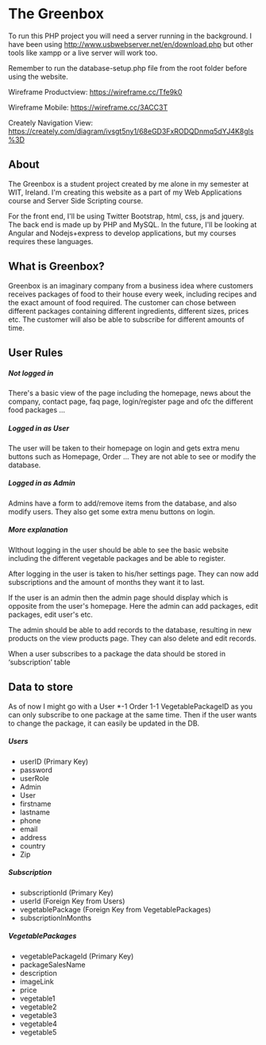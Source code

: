 # The Greenbox 
To run this PHP project you will need a server running in the background. 
I have been using http://www.usbwebserver.net/en/download.php but other tools like xampp or a 
live server will work too.

Remember to run the database-setup.php file from the root folder before using the website.


Wireframe Productview: https://wireframe.cc/Tfe9k0 

Wireframe Mobile: https://wireframe.cc/3ACC3T 

Creately Navigation View: https://creately.com/diagram/ivsgt5ny1/68eGD3FxRODQDnmq5dYJ4K8gls%3D


## About
The Greenbox is a student project created by me alone in my semester at WIT, Ireland. I'm
creating this website as a part of my Web Applications course and Server Side Scripting course.

For the front end, I'll be using Twitter Bootstrap, html, css, js and jquery. The back end
is made up by PHP and MySQL. In the future, I'll be looking at Angular and Nodejs+express to 
develop applications, but my courses requires these languages.

## What is Greenbox?
Greenbox is an imaginary company from a business idea where customers receives packages of food to their
house every week, including recipes and the exact amount of food required. The customer can chose between
different packages containing different ingredients, different sizes, prices etc. The customer will also
be able to subscribe for different amounts of time.

## User Rules

##### Not logged in
There's a basic view of the page including the homepage, news about the company, contact page, faq page,
login/register page and ofc the different food packages ... 

##### Logged in as User
The user will be taken to their homepage on login and gets extra menu buttons such as Homepage, Order ... 
They are not able to see or modify the database.

##### Logged in as Admin
Admins have a form to add/remove items from the database, and also modify users. They also get some extra
menu buttons on login. 

##### More explanation
WIthout logging in the user should be able to see the basic website including the different vegetable packages and be able to register.


After logging in the user is taken to his/her settings page. They can now add subscriptions and the amount of months they want it to last. 

If the user is an admin then the admin page should display which is opposite from the user's homepage. Here the admin can add packages, edit packages, edit user's etc.


The admin should be able to add records to the database, resulting in new products on the view products page. They can also delete and edit records.


When a user subscribes to a package the data should be stored in ‘subscription’ table

## Data to store
As of now I might go with a User *-1 Order 1-1 VegetablePackageID as you can only subscribe to one package at the same time. Then if the user wants to change the package, it can easily be updated in the DB. 


##### Users  
* userID (Primary Key)
* password 
* userRole
* Admin
* User 
* firstname 
* lastname 
* phone 
* email 
* address
* country 
* Zip

##### Subscription
* subscriptionId (Primary Key)
* userId (Foreign Key from Users)
* vegetablePackage (Foreign Key from VegetablePackages)
* subscriptionInMonths

##### VegetablePackages
* vegetablePackageId (Primary Key)
* packageSalesName
* description
* imageLink
* price
* vegetable1
* vegetable2
* vegetable3
* vegetable4
* vegetable5